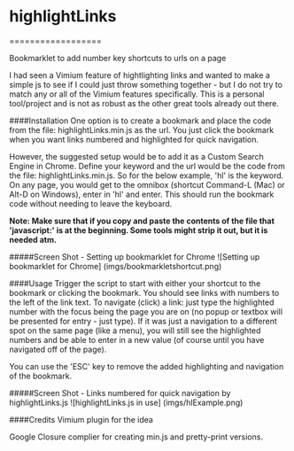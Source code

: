 # highlightLinks
==================

Bookmarklet to add number key shortcuts to urls on a page

I had seen a Vimium feature of hightlighting links and wanted to make a simple js to see if I could just throw something together -  but I do not try to match any or all of the Vimium features specifically.  This is a personal tool/project and is not as robust as the other great tools already out there.

####Installation
One option is to create a bookmark and place the code from the file: highlightLinks.min.js as the url.
You just click the bookmark when you want links numbered and highlighted for quick navigation.

However, the suggested setup would be to add it as a Custom Search Engine in Chrome.  Define your keyword and the url would be the code from the file: highlightLinks.min.js.
So for the below example, 'hl' is the keyword.  On any page, you would get to the omnibox (shortcut Command-L (Mac) or Alt-D on Windows), enter in 'hl' and enter.  This should run the bookmark code without needing to leave the keyboard.

**Note: Make sure that if you copy and paste the contents of the file that 'javascript:' is at the beginning.  Some tools might strip it out, but it is needed atm.**

#####Screen Shot - Setting up bookmarklet for Chrome
![Setting up bookmarklet for Chrome] (imgs/bookmarkletshortcut.png)

####Usage
Trigger the script to start with either your shortcut to the bookmark or clicking the bookmark.  You should see links with numbers to the left of the link text.  To navigate (click) a link: just type the highlighted number with the focus being the page you are on (no popup or textbox will be presented for entry - just type).  If it was just a navigation to a different spot on the same page (like a menu), you will still see the highlighted numbers and be able to enter in a new value (of course until you have navigated off of the page).

You can use the 'ESC' key to remove the added highlighting and navigation of the bookmark.

#####Screen Shot - Links numbered for quick navigation by highlightLinks.js
![highlightLinks.js in use] (imgs/hlExample.png)

####Credits
Vimium plugin for the idea

Google Closure complier for creating min.js and pretty-print versions. 

